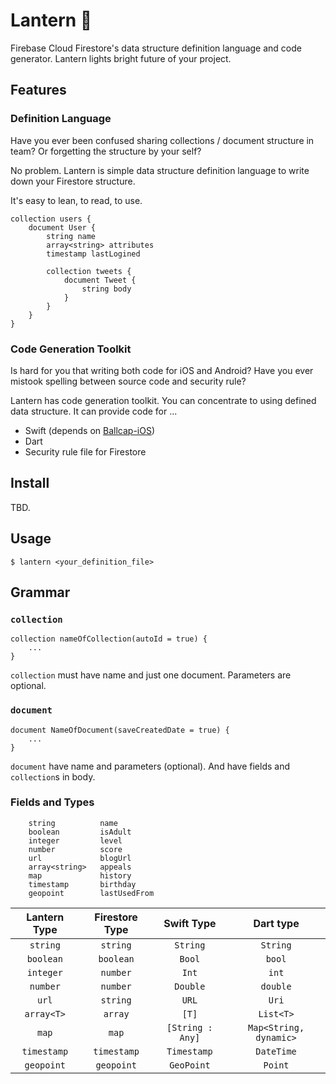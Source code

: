 # Lantern 🔆

Firebase Cloud Firestore's data structure definition language and code generator.
Lantern lights bright future of your project. 

## Features

### Definition Language

Have you ever been confused sharing collections / document structure in team?
Or forgetting the structure by your self?

No problem. Lantern is simple data structure definition language to write down your Firestore structure.

It's easy to lean, to read, to use.

```
collection users {
    document User {
        string name
        array<string> attributes
        timestamp lastLogined

        collection tweets {
            document Tweet {
                string body
            }
        }
    }
}
```

### Code Generation Toolkit

Is hard for you that writing both code for iOS and Android?
Have you ever mistook spelling between source code and security rule? 

Lantern has code generation toolkit. You can concentrate to using defined data structure.
It can provide code for ...

* Swift (depends on [Ballcap-iOS](https://github.com/1amageek/Ballcap-iOS))
* Dart
* Security rule file for Firestore

## Install

TBD.

## Usage

```
$ lantern <your_definition_file>
```

## Grammar

### `collection`

```
collection nameOfCollection(autoId = true) {
    ...
}
```

`collection` must have name and just one document.
Parameters are optional.

### `document`

```
document NameOfDocument(saveCreatedDate = true) {
    ...
}
```

`document` have name and parameters (optional).
And have fields and `collection`s in body.

### Fields and Types

```
    string          name
    boolean         isAdult
    integer         level
    number          score
    url             blogUrl
    array<string>   appeals
    map             history
    timestamp       birthday
    geopoint        lastUsedFrom
```

|Lantern Type|Firestore Type|Swift Type|Dart type|
|:---:|:---:|:---:|:---:|
|`string`|`string`|`String`|`String`|
|`boolean`|`boolean`|`Bool`|`bool`|
|`integer`|`number`|`Int`|`int`|
|`number`|`number`|`Double`|`double`|
|`url`|`string`|`URL`|`Uri`|
|`array<T>`|`array`|`[T]`|`List<T>`|
|`map`|`map`|`[String : Any]`|`Map<String, dynamic>`|
|`timestamp`|`timestamp`|`Timestamp`|`DateTime`|
|`geopoint`|`geopoint`|`GeoPoint`|`Point`| 

